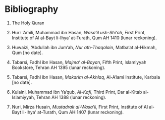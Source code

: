 Bibliography
============

1. The Holy Quran

2. Hurr ‘Amili, Muhammad ibn Hasan, *Wasa’il ush-Shi‘ah*, First Print,
Institute of Al al-Bayt li-Ihya’ at-Turath, Qum AH 1410 (lunar
reckoning).

3. Huwaizi, ‘Abdullah ibn Jum‘ah, *Nur ath-Thaqalain*, Matba‘at
al-Hikmah, Qum [no date].

4. Tabarsi, Fadhl ibn Hasan, *Majma‘ al-Bayan*, Fifth Print, Islamiyyah
Bookstore, Tehran AH 1395 (lunar reckoning).

5. Tabarsi, Fadhl ibn Hasan, *Makarim al-Akhlaq*, Al-A‘lami Institute,
Karbala [no date].

6. Kulaini, Muhammad ibn Ya‘qub, *Al-Kafi*, Third Print, Dar al-Kitab
al-Islamiyyah, Tehran AH 1388 (lunar reckoning).

7. Nuri, Mirza Husain, *Mustadrak al-Wasa’il*, First Print, Institute of
Al al-Bayt li-Ihya’ at-Turath, Qum AH 1407 (lunar reckoning).


